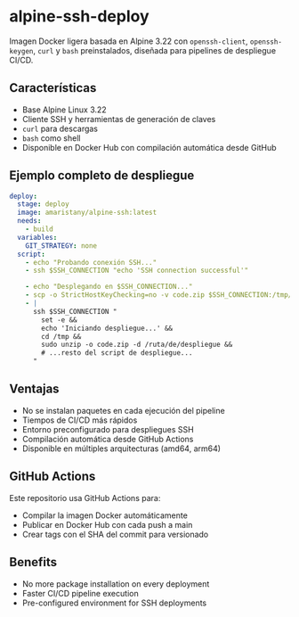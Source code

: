 # alpine-ssh-deploy

Imagen Docker ligera basada en Alpine 3.22 con `openssh-client`, `openssh-keygen`, `curl` y `bash` preinstalados, diseñada para pipelines de despliegue CI/CD.

## Características

- Base Alpine Linux 3.22  
- Cliente SSH y herramientas de generación de claves  
- `curl` para descargas  
- `bash` como shell  
- Disponible en Docker Hub con compilación automática desde GitHub

## Ejemplo completo de despliegue

```yaml
deploy:
  stage: deploy
  image: amaristany/alpine-ssh:latest
  needs:
    - build
  variables:
    GIT_STRATEGY: none
  script:
    - echo "Probando conexión SSH..."
    - ssh $SSH_CONNECTION "echo 'SSH connection successful'"

    - echo "Desplegando en $SSH_CONNECTION..."
    - scp -o StrictHostKeyChecking=no -v code.zip $SSH_CONNECTION:/tmp/
    - |
      ssh $SSH_CONNECTION "
        set -e &&
        echo 'Iniciando despliegue...' &&
        cd /tmp &&
        sudo unzip -o code.zip -d /ruta/de/despliegue &&
        # ...resto del script de despliegue...
      "
```

## Ventajas

- No se instalan paquetes en cada ejecución del pipeline  
- Tiempos de CI/CD más rápidos  
- Entorno preconfigurado para despliegues SSH
- Compilación automática desde GitHub Actions
- Disponible en múltiples arquitecturas (amd64, arm64)

## GitHub Actions

Este repositorio usa GitHub Actions para:
- Compilar la imagen Docker automáticamente
- Publicar en Docker Hub con cada push a main
- Crear tags con el SHA del commit para versionado
## Benefits

- No more package installation on every deployment
- Faster CI/CD pipeline execution
- Pre-configured environment for SSH deployments
